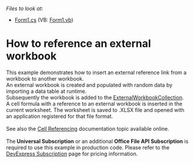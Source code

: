 <!-- default file list -->
*Files to look at*:

* [Form1.cs](./CS/DocServerExternalWorkbookSample/Form1.cs) (VB: [Form1.vb](./VB/DocServerExternalWorkbookSample/Form1.vb))
<!-- default file list end -->
# How to reference an external workbook


This example demonstrates how to insert an external reference link from a workbook to another workbook. <br>An external workbook is created and populated with random data by importing a data table at runtime.<br>Subsequently the workbook is added to the <a href="https://documentation.devexpress.com/CoreLibraries/DevExpress.Spreadsheet.ExternalWorkbookCollection.class">ExternalWorkbookCollection</a>. <br>A cell formula with a reference to an external workbook is inserted in the current worksheet. The worksheet is saved to .XLSX file and opened with an application registered for that file format.<br><br>See also the <a href="https://documentation.devexpress.com/OfficeFileAPI/14916/Spreadsheet-Document-API/Cell-Basics/Cell-Referencing">Cell Referencing</a> documentation topic available online.<br><br>The<strong> Universal Subscription</strong> or an additional <strong>Office File API Subscription</strong> is required to use this example in production code. Please refer to the <a href="https://www.devexpress.com/Buy/NET/">DevExpress Subscription</a> page for pricing information.
